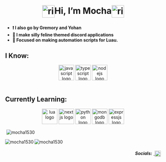 <h1 align="center">
	<img align="center" alt="rimuru" height="40" src="https://cdn.imgchest.com/files/c9db913dd0b2.png" />Hi, I’m Mocha<img align="center" alt="rimuru" height="40" src="https://cdn.imgchest.com/files/e16959643bc7.png" />
</h1>

###

<h4 align="left">
	<ul>
		<li>❗ I also go by Gremory and Yohan</li>
		<li>🌱 I make silly feline themed discord applications</li>
		<li>👀 Focused on making automation scripts for Luau.</li>
</ul></h4> 

<h2 align="left">I Know:</h2>
<div align="center">
	<img alt="javascript logo" height="50" src="https://img.shields.io/badge/JAVASCRIPT-f7df1e?style=for-the-badge&logo=javascript&logoColor=62502f" />
	<img alt="typescript logo" height="50" src="https://img.shields.io/badge/TYPESCRIPT-007acc?style=for-the-badge&logo=typescript&logoColor=white" />
	<img alt="nodejs logo" height="50" src="https://img.shields.io/badge/NODE-010101?style=for-the-badge&logo=node.js&logoColor=moss%20green" />
</div>

<br clear="both">

<h2 align="left">Currently Learning:</h2>
<div align="center">
	<img alt="lua logo" height="50" src="https://img.shields.io/badge/LUA-000080?style=for-the-badge&logo=lua&logoColor=white" />
	<img alt="nextjs logo" height="50" src="https://img.shields.io/badge/NEXT-101010?style=for-the-badge&logo=next.js&logoColor=white" />
	<img alt="python logo" height="50" src="https://img.shields.io/badge/PYTHON-366d9c?style=for-the-badge&logo=python&logoColor=white" />
	<img alt="mongodb logo" height="50" src="https://img.shields.io/badge/MONGODB-4faa41?style=for-the-badge&logo=mongodb&logoColor=white" />
	<img alt="expressjs logo" height="50" src="https://img.shields.io/badge/EXPRESS-010101?style=for-the-badge&logo=express&logoColor=white" />
</div>

<p>&nbsp;<img align="center" src="https://github-readme-stats.vercel.app/api?username=mocha1530&show_icons=true&locale=en" alt="mocha1530" /></p>
<p><img align="left" src="https://github-readme-stats.vercel.app/api/top-langs?username=mocha1530&show_icons=true&locale=en&layout=compact" alt="mocha1530" /></p>
<p><img align="center" src="https://github-readme-streak-stats.herokuapp.com/?user=mocha1530&" alt="mocha1530" /></p>

<div align="right">
	<h5>Socials:<img width="5" /><a href="https://discord.com/users/825730224875372574" target="_blank">
    <img align="center" alt="discord logo" height="20" src="https://cdn.imgchest.com/files/aa36e3fc14b4.png"  /></a></h5>
</div>

<!---
Mocha1530/Mocha1530 is a ✨ special ✨ repository because its `README.md` (this file) appears on your GitHub profile.
You can click the Preview link to take a look at your changes.
--->
